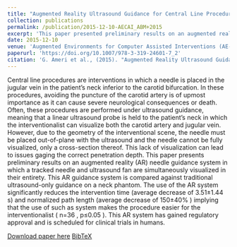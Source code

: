 ```yaml
---
title: "Augmented Reality Ultrasound Guidance for Central Line Procedures: Preliminary Results"
collection: publications
permalink: /publication/2015-12-10-AECAI_ABM+2015
excerpt: 'This paper presented preliminary results on an augmented reality (AR) needle guidance system in which a tracked needle and ultrasound fan are simultaneously visualized in their entirety.'
date: 2015-12-10
venue: 'Augmented Environments for Computer Assisted Interventions (AE-CAI)'
paperurl: 'https://doi.org/10.1007/978-3-319-24601-7_2'
citation: 'G. Ameri et al., (2015). "Augmented Reality Ultrasound Guidance for Central Line Procedures: Preliminary Results"; in <i>Augmented Environments for Computer Assisted Interventions (AE-CAI)</i>, LNCS 9365, pp. 11-20.'
---
```


Central line procedures are interventions in which a needle is placed in the jugular vein in the patient’s neck inferior to the carotid bifurcation. In these procedures, avoiding the puncture of the carotid artery is of upmost importance as it can cause severe neurological consequences or death. Often, these procedures are performed under ultrasound guidance, meaning that a linear ultrasound probe is held to the patient’s neck in which the interventionalist can visualize both the carotid artery and jugular vein. However, due to the geometry of the interventional scene, the needle must be placed out-of-plane with the ultrasound and the needle cannot be fully visualized, only a cross-section thereof. This lack of visualization can lead to issues gaging the correct penetration depth. This paper presents preliminary results on an augmented reality (AR) needle guidance system in which a tracked needle and ultrasound fan are simultaneously visualized in their entirety. This AR guidance system is compared against traditional ultrasound-only guidance on a neck phantom. The use of the AR system significantly reduces the intervention time (average decrease of   3.51±1.44  s) and normalized path length (average decrease of   150±40% ) implying that the use of such as system makes the procedure easier for the interventionalist (  n=36 ,   p≤0.05 ). This AR system has gained regulatory approval and is scheduled for clinical trials in humans.

[Download paper here](https://doi.org/10.1007/978-3-319-24601-7_2) [BibTeX](./../files/bibtex/ABM+2015.bib)